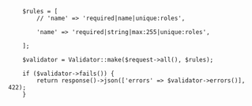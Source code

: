        $rules = [
            // 'name' => 'required|name|unique:roles',

            'name' => 'required|string|max:255|unique:roles',

        ];

        $validator = Validator::make($request->all(), $rules);

        if ($validator->fails()) {
            return response()->json(['errors' => $validator->errors()], 422);
        }
